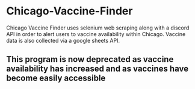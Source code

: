# Chicago-Vaccine-Finder
Chicago Vaccine Finder uses selenium web scraping along with a discord API in order to alert users to vaccine availability within Chicago. Vaccine data is also collected via a google sheets API.

## This program is now deprecated as vaccine availability has increased and as vaccines have become easily accessible 
